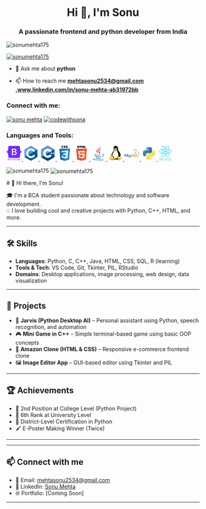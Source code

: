<h1 align="center">Hi 👋, I'm Sonu</h1>
<h3 align="center">A passionate frontend and python developer from India</h3>

<p align="left"> <img src="https://komarev.com/ghpvc/?username=sonumehta175&label=Profile%20views&color=0e75b6&style=flat" alt="sonumehta175" /> </p>

<p align="left"> <a href="https://github.com/ryo-ma/github-profile-trophy"><img src="https://github-profile-trophy.vercel.app/?username=sonumehta175" alt="sonumehta175" /></a> </p>

- 💬 Ask me about **python**

- 📫 How to reach me **mehtasonu2534@gmail.com ,www.linkedin.com/in/sonu-mehta-ab31972bb**

<h3 align="left">Connect with me:</h3>
<p align="left">
<a href="https://linkedin.com/in/sonu mehta" target="blank"><img align="center" src="https://raw.githubusercontent.com/rahuldkjain/github-profile-readme-generator/master/src/images/icons/Social/linked-in-alt.svg" alt="sonu mehta" height="30" width="40" /></a>
<a href="https://instagram.com/codewithsona" target="blank"><img align="center" src="https://raw.githubusercontent.com/rahuldkjain/github-profile-readme-generator/master/src/images/icons/Social/instagram.svg" alt="codewithsona" height="30" width="40" /></a>
</p>

<h3 align="left">Languages and Tools:</h3>
<p align="left"> <a href="https://getbootstrap.com" target="_blank" rel="noreferrer"> <img src="https://raw.githubusercontent.com/devicons/devicon/master/icons/bootstrap/bootstrap-plain-wordmark.svg" alt="bootstrap" width="40" height="40"/> </a> <a href="https://www.cprogramming.com/" target="_blank" rel="noreferrer"> <img src="https://raw.githubusercontent.com/devicons/devicon/master/icons/c/c-original.svg" alt="c" width="40" height="40"/> </a> <a href="https://www.w3schools.com/cpp/" target="_blank" rel="noreferrer"> <img src="https://raw.githubusercontent.com/devicons/devicon/master/icons/cplusplus/cplusplus-original.svg" alt="cplusplus" width="40" height="40"/> </a> <a href="https://www.w3schools.com/css/" target="_blank" rel="noreferrer"> <img src="https://raw.githubusercontent.com/devicons/devicon/master/icons/css3/css3-original-wordmark.svg" alt="css3" width="40" height="40"/> </a> <a href="https://www.w3.org/html/" target="_blank" rel="noreferrer"> <img src="https://raw.githubusercontent.com/devicons/devicon/master/icons/html5/html5-original-wordmark.svg" alt="html5" width="40" height="40"/> </a> <a href="https://www.java.com" target="_blank" rel="noreferrer"> <img src="https://raw.githubusercontent.com/devicons/devicon/master/icons/java/java-original.svg" alt="java" width="40" height="40"/> </a> <a href="https://www.linux.org/" target="_blank" rel="noreferrer"> <img src="https://raw.githubusercontent.com/devicons/devicon/master/icons/linux/linux-original.svg" alt="linux" width="40" height="40"/> </a> <a href="https://www.mysql.com/" target="_blank" rel="noreferrer"> <img src="https://raw.githubusercontent.com/devicons/devicon/master/icons/mysql/mysql-original-wordmark.svg" alt="mysql" width="40" height="40"/> </a> <a href="https://www.python.org" target="_blank" rel="noreferrer"> <img src="https://raw.githubusercontent.com/devicons/devicon/master/icons/python/python-original.svg" alt="python" width="40" height="40"/> </a> <a href="https://reactjs.org/" target="_blank" rel="noreferrer"> <img src="https://raw.githubusercontent.com/devicons/devicon/master/icons/react/react-original-wordmark.svg" alt="react" width="40" height="40"/> </a> </p>

<p><img align="left" src="https://github-readme-stats.vercel.app/api/top-langs?username=sonumehta175&show_icons=true&locale=en&layout=compact" alt="sonumehta175" /></p>

<p>&nbsp;<img align="center" src="https://github-readme-stats.vercel.app/api?username=sonumehta175&show_icons=true&locale=en" alt="sonumehta175" /></p>
# 👋 Hi there, I'm Sonu!

🎓 I'm a BCA student passionate about technology and software development.  
💡 I love building cool and creative projects with Python, C++, HTML, and more.

---

## 🛠️ Skills
- **Languages**: Python, C, C++, Java, HTML, CSS, SQL, R (learning)
- **Tools & Tech**: VS Code, Git, Tkinter, PIL, RStudio
- **Domains**: Desktop applications, image processing, web design, data visualization

---

## 🚀 Projects
- 🧠 **Jarvis (Python Desktop AI)** – Personal assistant using Python, speech recognition, and automation
- 🎮 **Mini Game in C++** – Simple terminal-based game using basic OOP concepts
- 🛒 **Amazon Clone (HTML & CSS)** – Responsive e-commerce frontend clone
- 🖼️ **Image Editor App** – GUI-based editor using Tkinter and PIL

---

## 🏆 Achievements
- 🥈 2nd Position at College Level (Python Project)
- 🏅 6th Rank at University Level
- 📜 District-Level Certification in Python
- 🖌️ E-Poster Making Winner (Twice)

---

---

## 📫 Connect with me
- 📧 Email: mehtasonu2534@gmail.com  
- 💼 LinkedIn: [Sonu Mehta](www.linkedin.com/in/sonu-mehta-ab31972bb)  
- 🌐 Portfolio: [Coming Soon]

---

